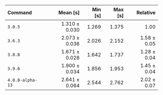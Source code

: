 | Command | Mean [s] | Min [s] | Max [s] | Relative |
|:---|---:|---:|---:|---:|
| `3.0.5` | 1.310 ± 0.030 | 1.269 | 1.375 | 1.00 |
| `3.6.3` | 2.073 ± 0.036 | 2.026 | 2.152 | 1.58 ± 0.05 |
| `3.8.8` | 1.671 ± 0.028 | 1.642 | 1.737 | 1.28 ± 0.04 |
| `3.9.6` | 1.900 ± 0.034 | 1.856 | 1.953 | 1.45 ± 0.04 |
| `4.0.0-alpha-13` | 2.641 ± 0.064 | 2.544 | 2.762 | 2.02 ± 0.07 |

